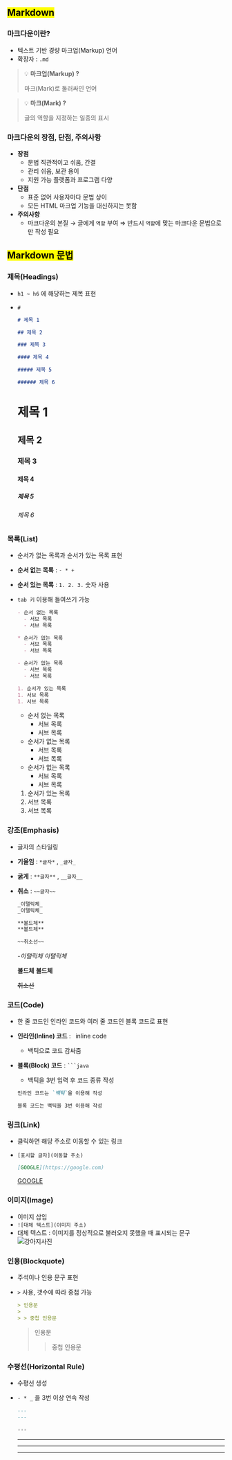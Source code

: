 ## <mark color="#fbc956">Markdown</mark>

### 마크다운이란?

- 텍스트 기반 경량 마크업(Markup) 언어
- 확장자 : `.md`

> 💡 **마크업(Markup) ?**
>
> 마크(Mark)로 둘러싸인 언어

> 💡 **마크(Mark) ?**
>
> 글의 역할을 지정하는 일종의 표시

### 마크다운의 장점, 단점, 주의사항

- **장점**
  - 문법 직관적이고 쉬움, 간결
  - 관리 쉬움, 보관 용이
  - 지원 가능 플랫폼과 프로그램 다양
- **단점**
  - 표준 없어 사용자마다 문법 상이
  - 모든 HTML 마크업 기능을 대신하지는 못함
- **주의사항**
  - 마크다운의 본질 → 글에게 `역할` 부여
    ⇒ 반드시 `역할`에 맞는 마크다운 문법으로만 작성 필요

## <mark color="#fbc956">Markdown 문법</mark>

### 제목(Headings)

- `h1 ~ h6` 에 해당하는 제목 표현
- `#`

  ```markdown
  # 제목 1

  ## 제목 2

  ### 제목 3

  #### 제목 4

  ##### 제목 5

  ###### 제목 6
  ```

  # 제목 1

  ## 제목 2

  ### 제목 3

  #### 제목 4

  ##### 제목 5

  ###### 제목 6

### 목록(List)

- 순서가 없는 목록과 순서가 있는 목록 표현
- **순서 없는 목록** : `- * +`
- **순서 있는 목록** : `1. 2. 3.` 숫자 사용
- `tab 키` 이용해 들여쓰기 가능

  ```markdown
  - 순서 없는 목록
    - 서브 목록
    - 서브 목록

  * 순서가 없는 목록
    - 서브 목록
    - 서브 목록

  - 순서가 없는 목록
    - 서브 목록
    - 서브 목록

  1. 순서가 있는 목록
  1. 서브 목록
  1. 서브 목록
  ```

  - 순서 없는 목록
    - 서브 목록
    - 서브 목록

  * 순서가 없는 목록
    - 서브 목록
    - 서브 목록

  - 순서가 없는 목록
    - 서브 목록
    - 서브 목록

  1. 순서가 있는 목록
  1. 서브 목록
  1. 서브 목록

### 강조(Emphasis)

- 글자의 스타일링
- **기울임** : `*글자*` , `_글자_`
- **굵게** : `**글자**` , `__글자__`
- **취소** : `~~글자~~`

  ```markdown
  _이탤릭체_
  _이탤릭체_

  **볼드체**
  **볼드체**

  ~~취소선~~
  ```

  _-이탤릭체_
  _이탤릭체_

  **볼드체**
  **볼드체**

  ~~취소선~~

### 코드(Code)

- 한 줄 코드인 인라인 코드와 여러 줄 코드인 블록 코드로 표현
- **인라인(Inline) 코드** : ` `inline code` `
  - 백틱으로 코드 감싸줌
- **블록(Block) 코드** : ` ```java `

  - 백틱을 3번 입력 후 코드 종류 작성

  ```markdown
  인라인 코드는 `백틱`을 이용해 작성
  ```

  ```markdown
  블록 코드는 백틱을 3번 이용해 작성
  ```

### 링크(Link)

- 클릭하면 해당 주소로 이동할 수 있는 링크
- `[표시할 글자](이동할 주소)`

  ```markdown
  [GOOGLE](https://google.com)
  ```

  [GOOGLE](https://google.com)

### 이미지(Image)

- 이미지 삽입
- `![대체 텍스트](이미지 주소)`
- 대체 텍스트 : 이미지를 정상적으로 불러오지 못했을 때 표시되는 문구
  ![강아지사진](https://images.unsplash.com/photo-1534361960057-19889db9621e?q=80&w=870&auto=format&fit=crop&ixlib=rb-4.0.3&ixid=M3wxMjA3fDB8MHxwaG90by1wYWdlfHx8fGVufDB8fHx8fA%3D%3D)

### 인용(Blockquote)

- 주석이나 인용 문구 표현
- `>` 사용, 갯수에 따라 중첩 가능

  ```markdown
  > 인용문
  >
  > > 중첩 인용문
  ```

  > 인용문
  >
  > > 중첩 인용문

### 수평선(Horizontal Rule)

- 수평선 생성
- `- * _` 을 3번 이상 연속 작성

  ```markdown
  ---
  ---

  ---
  ```

  ***

  ***

  ***
